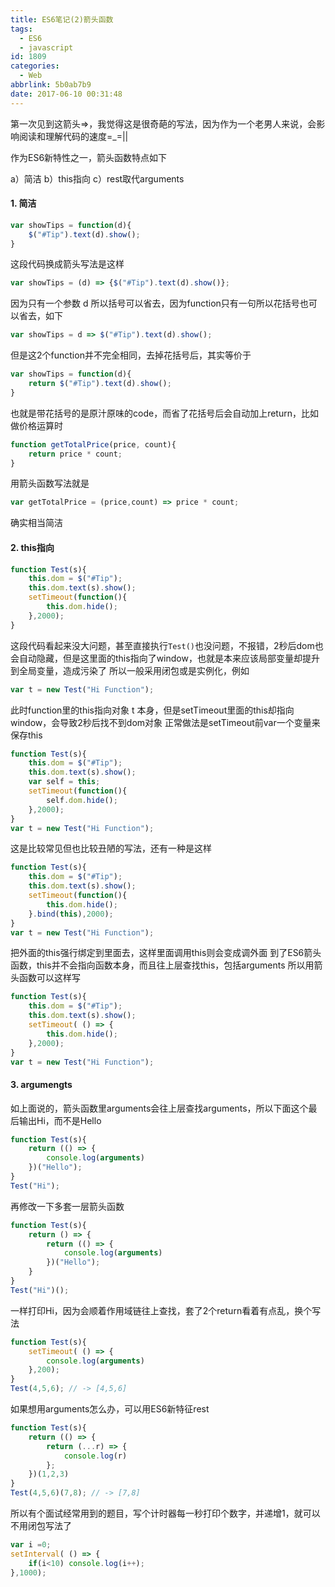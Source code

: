 ```yaml
---
title: ES6笔记(2)箭头函数
tags:
  - ES6
  - javascript
id: 1809
categories:
  - Web
abbrlink: 5b0ab7b9
date: 2017-06-10 00:31:48
---
```

第一次见到这箭头=>，我觉得这是很奇葩的写法，因为作为一个老男人来说，会影响阅读和理解代码的速度=_=||

作为ES6新特性之一，箭头函数特点如下

a）简洁
b）this指向
c）rest取代arguments

#### 1. 简洁

```js
var showTips = function(d){
    $("#Tip").text(d).show();
}
```
这段代码换成箭头写法是这样
```js
var showTips = (d) => {$("#Tip").text(d).show()};
```
<!-- more -->
因为只有一个参数 d 所以括号可以省去，因为function只有一句所以花括号也可以省去，如下
```js
var showTips = d => $("#Tip").text(d).show();
```

但是这2个function并不完全相同，去掉花括号后，其实等价于
```js
var showTips = function(d){
    return $("#Tip").text(d).show();
}
```
也就是带花括号的是原汁原味的code，而省了花括号后会自动加上return，比如做价格运算时
```js
function getTotalPrice(price, count){
    return price * count;
}
```
用箭头函数写法就是
```js
var getTotalPrice = (price,count) => price * count;
```
确实相当简洁

#### 2. this指向

```js
function Test(s){
    this.dom = $("#Tip");
    this.dom.text(s).show();
    setTimeout(function(){
        this.dom.hide();
    },2000);
}
```
这段代码看起来没大问题，甚至直接执行```Test()```也没问题，不报错，2秒后dom也会自动隐藏，但是这里面的this指向了window，也就是本来应该局部变量却提升到全局变量，造成污染了
所以一般采用闭包或是实例化，例如
```js
var t = new Test("Hi Function");
```
此时function里的this指向对象 t 本身，但是setTimeout里面的this却指向window，会导致2秒后找不到dom对象
正常做法是setTimeout前var一个变量来保存this
```js
function Test(s){
    this.dom = $("#Tip");
    this.dom.text(s).show();
    var self = this;
    setTimeout(function(){
        self.dom.hide();
    },2000);
}
var t = new Test("Hi Function");
```
这是比较常见但也比较丑陋的写法，还有一种是这样
```js
function Test(s){
    this.dom = $("#Tip");
    this.dom.text(s).show();
    setTimeout(function(){
        this.dom.hide();
    }.bind(this),2000);
}
var t = new Test("Hi Function");
```
把外面的this强行绑定到里面去，这样里面调用this则会变成调外面
到了ES6箭头函数，this并不会指向函数本身，而且往上层查找this，包括arguments
所以用箭头函数可以这样写
```js
function Test(s){
    this.dom = $("#Tip");
    this.dom.text(s).show();
    setTimeout( () => {
        this.dom.hide();
    },2000);
}
var t = new Test("Hi Function");
```

#### 3. argumengts

如上面说的，箭头函数里arguments会往上层查找arguments，所以下面这个最后输出Hi，而不是Hello
```js
function Test(s){
    return (() => {
        console.log(arguments)
    })("Hello");
}
Test("Hi");
```
再修改一下多套一层箭头函数
```js
function Test(s){
    return () => {
        return (() => {
            console.log(arguments)
        })("Hello");
    }
}
Test("Hi")();
```
一样打印Hi，因为会顺着作用域链往上查找，套了2个return看着有点乱，换个写法
```js
function Test(s){
    setTimeout( () => {
        console.log(arguments)
    },200);
}
Test(4,5,6); // -> [4,5,6]
```
如果想用arguments怎么办，可以用ES6新特征rest
```js
function Test(s){
    return (() => {
        return (...r) => {
            console.log(r)
        };
    })(1,2,3)
}
Test(4,5,6)(7,8); // -> [7,8]
```
所以有个面试经常用到的题目，写个计时器每一秒打印个数字，并递增1，就可以不用闭包写法了
```js
var i =0;
setInterval( () => {
    if(i<10) console.log(i++);
},1000);
```